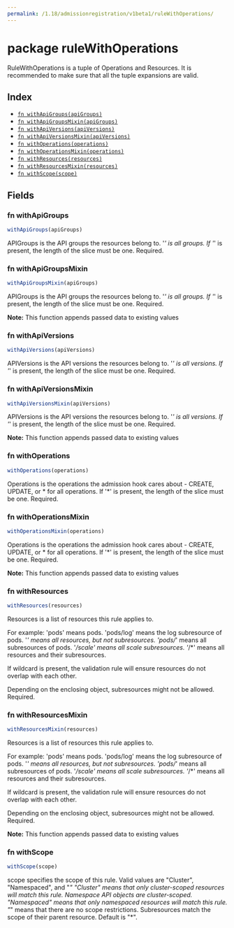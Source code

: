 ```yaml
---
permalink: /1.18/admissionregistration/v1beta1/ruleWithOperations/
---
```


# package ruleWithOperations

RuleWithOperations is a tuple of Operations and Resources. It is recommended to make sure that all the tuple expansions are valid.

## Index

* [`fn withApiGroups(apiGroups)`](#fn-withapigroups)
* [`fn withApiGroupsMixin(apiGroups)`](#fn-withapigroupsmixin)
* [`fn withApiVersions(apiVersions)`](#fn-withapiversions)
* [`fn withApiVersionsMixin(apiVersions)`](#fn-withapiversionsmixin)
* [`fn withOperations(operations)`](#fn-withoperations)
* [`fn withOperationsMixin(operations)`](#fn-withoperationsmixin)
* [`fn withResources(resources)`](#fn-withresources)
* [`fn withResourcesMixin(resources)`](#fn-withresourcesmixin)
* [`fn withScope(scope)`](#fn-withscope)

## Fields

### fn withApiGroups

```ts
withApiGroups(apiGroups)
```

APIGroups is the API groups the resources belong to. '*' is all groups. If '*' is present, the length of the slice must be one. Required.

### fn withApiGroupsMixin

```ts
withApiGroupsMixin(apiGroups)
```

APIGroups is the API groups the resources belong to. '*' is all groups. If '*' is present, the length of the slice must be one. Required.

**Note:** This function appends passed data to existing values

### fn withApiVersions

```ts
withApiVersions(apiVersions)
```

APIVersions is the API versions the resources belong to. '*' is all versions. If '*' is present, the length of the slice must be one. Required.

### fn withApiVersionsMixin

```ts
withApiVersionsMixin(apiVersions)
```

APIVersions is the API versions the resources belong to. '*' is all versions. If '*' is present, the length of the slice must be one. Required.

**Note:** This function appends passed data to existing values

### fn withOperations

```ts
withOperations(operations)
```

Operations is the operations the admission hook cares about - CREATE, UPDATE, or * for all operations. If '*' is present, the length of the slice must be one. Required.

### fn withOperationsMixin

```ts
withOperationsMixin(operations)
```

Operations is the operations the admission hook cares about - CREATE, UPDATE, or * for all operations. If '*' is present, the length of the slice must be one. Required.

**Note:** This function appends passed data to existing values

### fn withResources

```ts
withResources(resources)
```

Resources is a list of resources this rule applies to.

For example: 'pods' means pods. 'pods/log' means the log subresource of pods. '*' means all resources, but not subresources. 'pods/*' means all subresources of pods. '*/scale' means all scale subresources. '*/*' means all resources and their subresources.

If wildcard is present, the validation rule will ensure resources do not overlap with each other.

Depending on the enclosing object, subresources might not be allowed. Required.

### fn withResourcesMixin

```ts
withResourcesMixin(resources)
```

Resources is a list of resources this rule applies to.

For example: 'pods' means pods. 'pods/log' means the log subresource of pods. '*' means all resources, but not subresources. 'pods/*' means all subresources of pods. '*/scale' means all scale subresources. '*/*' means all resources and their subresources.

If wildcard is present, the validation rule will ensure resources do not overlap with each other.

Depending on the enclosing object, subresources might not be allowed. Required.

**Note:** This function appends passed data to existing values

### fn withScope

```ts
withScope(scope)
```

scope specifies the scope of this rule. Valid values are "Cluster", "Namespaced", and "*" "Cluster" means that only cluster-scoped resources will match this rule. Namespace API objects are cluster-scoped. "Namespaced" means that only namespaced resources will match this rule. "*" means that there are no scope restrictions. Subresources match the scope of their parent resource. Default is "*".